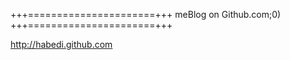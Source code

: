 +++======================+++
 meBlog on Github.com;0) 
+++======================+++

<a href="http://habedi.github.com">http://habedi.github.com</a>

